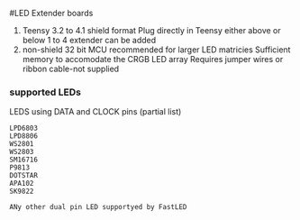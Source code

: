#LED Extender boards


1. Teensy 3.2 to 4.1 shield format 
    Plug directly in Teensy either above or below
    1 to 4 extender can be added
2. non-shield
    32 bit MCU recommended for larger LED matricies
    Sufficient memory to accomodate the CRGB LED array
    Requires jumper wires or ribbon cable-not supplied 


### supported LEDs

LEDS using DATA and CLOCK pins (partial list)

    LPD6803 
    LPD8806 
    WS2801
    WS2803
    SM16716
    P9813  
    DOTSTAR  
    APA102  
    SK9822  

    ANy other dual pin LED supportyed by FastLED